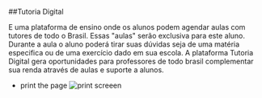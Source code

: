  
 ##Tutoria Digital 
 
   E uma plataforma de ensino onde os alunos podem agendar aulas com tutores de todo o Brasil. Essas "aulas" serão exclusiva para este aluno. 
  Durante a aula o aluno poderá tirar suas dúvidas seja de uma matéria especifica ou de uma exercício dado em sua escola. 
   A plataforma Tutoria Digital gera oportunidades para professores de todo brasil complementar sua renda através de aulas e suporte a alunos.
  
 - print the page 
![print screeen](https://github.com/saozinha/tutoria_digital/tree/main/hack-ccr/blob/main/img/formulario.png?raw=true) 
